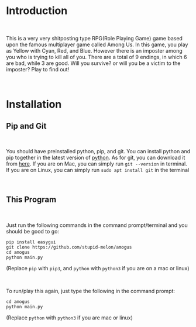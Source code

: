 # Introduction
<br>

This is a very very shitposting type RPG(Role Playing Game) game based upon the famous multiplayer game called Among Us. In this game, you play as Yellow with Cyan, Red, and Blue. However there is an imposter among you who is trying to kill all of you. There are a total of 9 endings, in which 6 are bad, while 3 are good. Will you survive? or will you be a victim to the imposter? Play to find out!

<br>

# Installation
## Pip and Git
<br>

You should have preinstalled python, pip, and git. You can install python and pip together in the latest version of [python](https://www.python.org/downloads/). As for git, you can download it from [here](https://git-scm.com/). If you are on Mac, you can simply run `git --version` in terminal. If you are on Linux, you can simply run `sudo apt install git` in the terminal

<br>

## This Program
<br>

Just run the following commands in the command prompt/terminal and you should be good to go:
```
pip install easygui
git clone https://github.com/stupid-melon/amogus
cd amogus
python main.py
```
(Replace `pip` with `pip3`, and `python` with `python3` if you are on a mac or linux)

<br>

To run/play this again, just type the following in the command prompt:
```
cd amogus
python main.py
```
(Replace `python` with `python3` if you are mac or linux)


